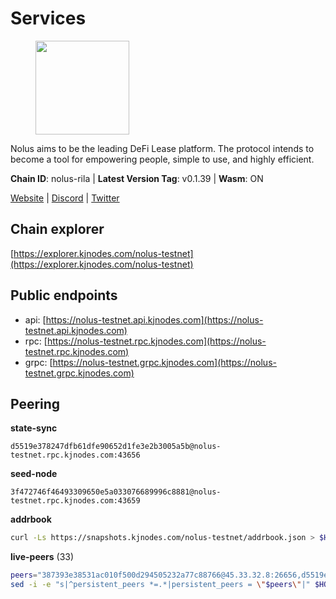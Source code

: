 # Services

<figure><img src="https://raw.githubusercontent.com/kj89/testnet_manuals/main/pingpub/logos/nolus.png" width="150" alt=""><figcaption></figcaption></figure>

Nolus aims to be the leading DeFi Lease platform. The protocol  intends to become a tool for empowering people, simple to use, and highly efficient.

**Chain ID**: nolus-rila | **Latest Version Tag**: v0.1.39 | **Wasm**: ON

[Website](https://www.nolus.io) | [Discord](https://discord.gg/nolus-protocol) | [Twitter](https://twitter.com/NolusProtocol)




## Chain explorer
[https://explorer.kjnodes.com/nolus-testnet](https://explorer.kjnodes.com/nolus-testnet)

## Public endpoints

* api: [https://nolus-testnet.api.kjnodes.com](https://nolus-testnet.api.kjnodes.com)
* rpc: [https://nolus-testnet.rpc.kjnodes.com](https://nolus-testnet.rpc.kjnodes.com)
* grpc: [https://nolus-testnet.grpc.kjnodes.com](https://nolus-testnet.grpc.kjnodes.com)

## Peering

**state-sync**

```text
d5519e378247dfb61dfe90652d1fe3e2b3005a5b@nolus-testnet.rpc.kjnodes.com:43656
```

**seed-node**

```text
3f472746f46493309650e5a033076689996c8881@nolus-testnet.rpc.kjnodes.com:43659
```

**addrbook**
```bash
curl -Ls https://snapshots.kjnodes.com/nolus-testnet/addrbook.json > $HOME/.nolus/config/addrbook.json
```

**live-peers** (33)
```bash
peers="387393e38531ac010f500d294505232a77c88766@45.33.32.8:26656,d5519e378247dfb61dfe90652d1fe3e2b3005a5b@65.109.68.190:43656,fcb82df30d2056c3af024fb389e173d683fe8229@65.108.105.48:19756,0130c7e5dbc56f4a933215b2ea25cd1ac80efd41@95.31.16.222:26656,4b418e9dbc5e45c39ee8329b0d1bae42b7eface1@136.243.103.32:26656,33d485f51f413fd4bf83ef8a971c10228a39cffb@62.171.161.172:26656,5289137e6134895c5b3b82a9847869f2a889cdc0@65.108.97.58:2776,52ba17ca5b0d25f60fa1a2f93685380089a8b2ec@65.108.201.15:6656,33f4b7f56b6708526f0638162f020394de0ce5e9@65.21.229.33:28656,236a2626ad46bb671b200883b6105350310372ef@135.181.81.65:37656,cb1d1e10c38fe276e3901efbbaa787f34b3f1a08@38.242.226.233:26656,03ec7af23216082eeccc690b7bdcbe497bf2dcf8@136.243.88.91:9000,8b0b427b4567a7a66f05fab1146ee97b52ad7958@93.189.30.119:26656,367fb20ca2380ebbb73eb19b772564383b0f37ee@65.21.123.172:26656,805f69593aeb23e78ae19b4adca24d0ddd513e12@38.242.141.147:26656,38d46c87a7b7c7ea8ba9b50a6f87331fdf77a36c@45.14.194.209:26656,98907b8c92c003aa2d003bb5d47e5ae6e34b0732@77.51.200.79:46656,e0aac09f3de68abf583b0e3994228ee8bd19d1eb@168.119.124.130:45659,b19bd98f29fefc0c78e6b16b02e652a2148d3bfe@91.223.3.144:26556,a02333e3f2c7f891c24e3609c98fbf055e818bb0@217.76.50.222:37656,28cdf59b342cb19fe488e99fab754ccc90c379e3@185.196.21.104:26656,d71f6a702561b08023810464a96668045dbabd9e@95.214.55.25:26656,9951244a6f7cc04d30e7a122dfbee14c8ca5b542@185.239.208.142:656,1cb8223111a5fb8a631d73aa3bcd7abd2ef41ba7@45.87.104.84:1184,df5523a9d35328716337343cbeea3063cd4fa9b3@65.108.206.118:61256,6cf1dbaf1cfee65f14421ba5ac5b165ebe7b0d0a@5.9.97.58:26656,ab938d7b2af2ecad6af86df956fd61634ce439ff@65.108.234.11:16656,5bf83be8dfe52fe2c204300f1e9b1449487ce5af@88.99.164.158:1176,5365635387f1effc39473e19dace5a0ea2c3a4de@14.173.140.22:26656,5c2a752c9b1952dbed075c56c600c3a79b58c395@195.3.220.135:27016,d53006a0db9a2eac79f853526719716cece550ad@144.76.92.112:26656,12b146cd82c7142e9d8aeb4f246499927ecb1c0f@217.13.223.167:36656,67be97f5ef69a4f149fbef7970ba888e5b2c2cff@65.108.231.124:16656"
sed -i -e "s|^persistent_peers *=.*|persistent_peers = \"$peers\"|" $HOME/.nolus/config/config.toml
```
